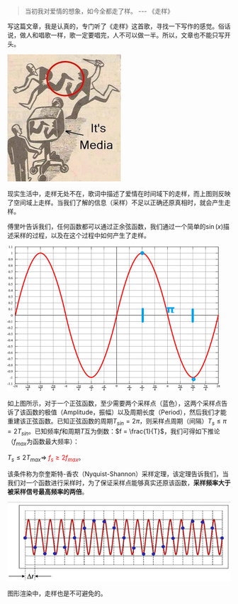 > 当初我对爱情的想象，如今全都走了样。 --- 《走样》

写这篇文章，我是认真的，专门听了《走样》这首歌，寻找一下写作的感觉。俗话说，做人和唱歌一样，歌一定要唱完，人不可以做一半。所以，文章也不能只写开头。

![片面报道（走样）](./images/aliasing_1.png)

现实生活中，走样无处不在，歌词中描述了爱情在时间域下的走样，而上图则反映了空间域上走样。当我们了解的信息（采样）不足以正确还原真相时，就会产生走样。

傅里叶告诉我们，任何函数都可以通过正余弦函数，我们通过一个简单的$\sin(x)$描述采样的过程，以及在这个过程中如何产生了走样。

![正弦函数](./images/sin.png)

如上图所示，对于一个正弦函数，至少需要两个采样点（蓝色），这两个采样点告诉了该函数的极值（Amplitude，振幅）以及周期长度（Period），然后我们才能重建该正弦函数。已知正弦函数的周期$T_{sin} = 2\pi$，则采样点周期（间隔）$T_s \leqslant \pi = 2T_{sin}$。已知频率$f$和周期$T$互为倒数：$f = \frac{1}{T}$，我们可得如下推论（$f_{max}$为函数最大频率）：

$T_s \leqslant 2T_{max} \Rightarrow$ <font color=red>$f_s \geqslant 2f_{max}$</font>。

该条件称为奈奎斯特-香农（Nyquist-Shannon）采样定理，该定理告诉我们，当我们对一个函数进行采样时，为了保证采样点能够真实还原该函数，**采样频率大于被采样信号最高频率的两倍**。


![走样](./images/sampling.png)

图形渲染中，走样也是不可避免的。
